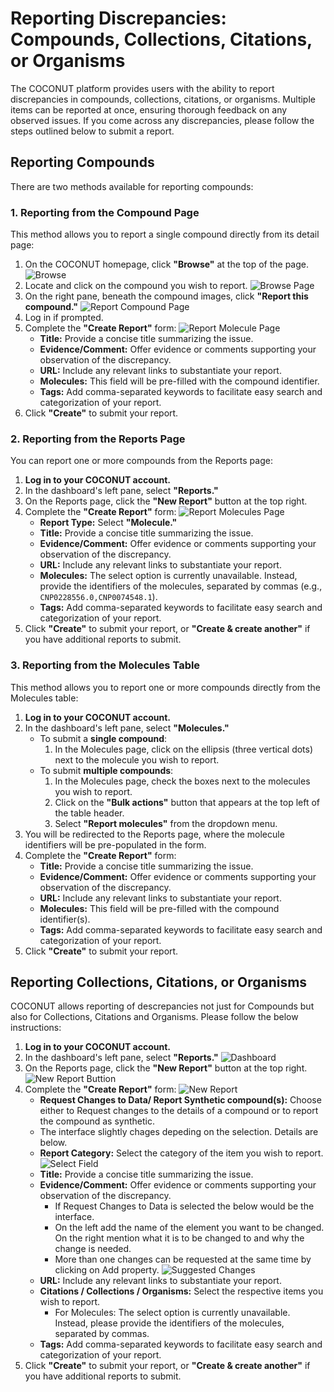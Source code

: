 # Reporting Discrepancies: Compounds, Collections, Citations, or Organisms

The COCONUT platform provides users with the ability to report discrepancies in compounds, collections, citations, or organisms. Multiple items can be reported at once, ensuring thorough feedback on any observed issues. If you come across any discrepancies, please follow the steps outlined below to submit a report.


## Reporting Compounds

There are two methods available for reporting compounds:

### 1. Reporting from the Compound Page

This method allows you to report a single compound directly from its detail page:

1. On the COCONUT homepage, click **"Browse"** at the top of the page.
![Browse](/browse.png)
2. Locate and click on the compound you wish to report.
![Browse Page](/browse-page.png)
3. On the right pane, beneath the compound images, click **"Report this compound."**
![Report Compound Page](/report-compond-page.png)
4. Log in if prompted.
5. Complete the **"Create Report"** form:
![Report Molecule Page](/report-molecule-form.png)
   - **Title:** Provide a concise title summarizing the issue.
   - **Evidence/Comment:** Offer evidence or comments supporting your observation of the discrepancy.
   - **URL:** Include any relevant links to substantiate your report.
   - **Molecules:** This field will be pre-filled with the compound identifier.
   - **Tags:** Add comma-separated keywords to facilitate easy search and categorization of your report.
6. Click **"Create"** to submit your report.

### 2. Reporting from the Reports Page

You can report one or more compounds from the Reports page:

1. **Log in to your COCONUT account.**
2. In the dashboard's left pane, select **"Reports."**
3. On the Reports page, click the **"New Report"** button at the top right.
4. Complete the **"Create Report"** form:
![Report Molecules Page](/report-multiple-molecules.png)
   - **Report Type:** Select **"Molecule."**
   - **Title:** Provide a concise title summarizing the issue.
   - **Evidence/Comment:** Offer evidence or comments supporting your observation of the discrepancy.
   - **URL:** Include any relevant links to substantiate your report.
   - **Molecules:** The select option is currently unavailable. Instead, provide the identifiers of the molecules, separated by commas (e.g., `CNP0228556.0,CNP0074548.1`).
   - **Tags:** Add comma-separated keywords to facilitate easy search and categorization of your report.
5. Click **"Create"** to submit your report, or **"Create & create another"** if you have additional reports to submit.

### 3. Reporting from the Molecules Table

This method allows you to report one or more compounds directly from the Molecules table:

1. **Log in to your COCONUT account.**
2. In the dashboard's left pane, select **"Molecules."**
   - To submit a **single compound**:
     1. In the Molecules page, click on the ellipsis (three vertical dots) next to the molecule you wish to report.
   - To submit **multiple compounds**:
     1. In the Molecules page, check the boxes next to the molecules you wish to report.
     2. Click on the **"Bulk actions"** button that appears at the top left of the table header.
     3. Select **"Report molecules"** from the dropdown menu.
3. You will be redirected to the Reports page, where the molecule identifiers will be pre-populated in the form.
4. Complete the **"Create Report"** form:
   - **Title:** Provide a concise title summarizing the issue.
   - **Evidence/Comment:** Offer evidence or comments supporting your observation of the discrepancy.
   - **URL:** Include any relevant links to substantiate your report.
   - **Molecules:** This field will be pre-filled with the compound identifier(s).
   - **Tags:** Add comma-separated keywords to facilitate easy search and categorization of your report.
5. Click **"Create"** to submit your report.

## Reporting Collections, Citations, or Organisms
COCONUT allows reporting of descrepancies not just for Compounds but also for Collections, Citations and Organisms. Please follow the below instructions:

1. **Log in to your COCONUT account.**
2. In the dashboard's left pane, select **"Reports."**
![Dashboard](/dashboard-reports.png)
3. On the Reports page, click the **"New Report"** button at the top right.
![New Report Buttion](/new-report-button.png)
4. Complete the **"Create Report"** form:
![New Report](/new-report.png)
   - **Request Changes to Data/ Report Synthetic compound(s):** Choose either to Request changes to the details of a compound or to report the compound as synthetic.
    - The interface slightly chages depeding on the selection. Details are below.
   - **Report Category:** Select the category of the item you wish to report.
![Select Field](/report-select-field.png)
   - **Title:** Provide a concise title summarizing the issue.
   - **Evidence/Comment:** Offer evidence or comments supporting your observation of the discrepancy.
     - If Request Changes to Data is selected the below would be the interface.
     - On the left add the name of the element you want to be changed. On the right mention what it is to be changed to and why the change is needed.
     - More than one changes can be requested at the same time by clicking on Add property.
![Suggested Changes](/report-suggested-changes.png)
   - **URL:** Include any relevant links to substantiate your report.
   - **Citations / Collections / Organisms:** Select the respective items you wish to report.
     - For Molecules: The select option is currently unavailable. Instead, please provide the identifiers of the molecules, separated by commas.
   - **Tags:** Add comma-separated keywords to facilitate easy search and categorization of your report.
5. Click **"Create"** to submit your report, or **"Create & create another"** if you have additional reports to submit.
